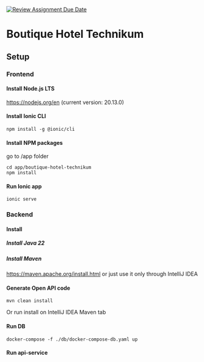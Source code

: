[![Review Assignment Due Date](https://classroom.github.com/assets/deadline-readme-button-24ddc0f5d75046c5622901739e7c5dd533143b0c8e959d652212380cedb1ea36.svg)](https://classroom.github.com/a/bFlAvWr6)

# Boutique Hotel Technikum

## Setup

### Frontend

#### Install Node.js LTS

https://nodejs.org/en (current version: 20.13.0)

#### Install Ionic CLI

```
npm install -g @ionic/cli
```

#### Install NPM packages

go to /app folder

```
cd app/boutique-hotel-technikum
npm install
```

#### Run Ionic app

```
ionic serve
```

### Backend

#### Install

##### Install Java 22

##### Install Maven

https://maven.apache.org/install.html or just use it only through IntelliJ IDEA

#### Generate Open API code

```
mvn clean install
```

Or run install on IntelliJ IDEA Maven tab

#### Run DB

```
docker-compose -f ./db/docker-compose-db.yaml up
```

#### Run api-service